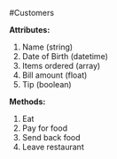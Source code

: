 #Customers

**Attributes:**
1. Name (string)
2. Date of Birth (datetime)
3. Items ordered (array)
4. Bill amount (float)
5. Tip (boolean)

**Methods:**
1. Eat
2. Pay for food
3. Send back food
4. Leave restaurant